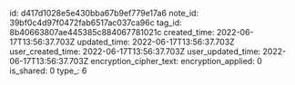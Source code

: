 id: d417d1028e5e430bba67b9ef779e17a6
note_id: 39bf0c4d97f0472fab6517ac037ca96c
tag_id: 8b40663807ae445385c884067781021c
created_time: 2022-06-17T13:56:37.703Z
updated_time: 2022-06-17T13:56:37.703Z
user_created_time: 2022-06-17T13:56:37.703Z
user_updated_time: 2022-06-17T13:56:37.703Z
encryption_cipher_text: 
encryption_applied: 0
is_shared: 0
type_: 6